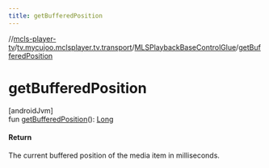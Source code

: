 ```yaml
---
title: getBufferedPosition
---
```

//[mcls-player-tv](../../../index.html)/[tv.mycujoo.mclsplayer.tv.transport](../index.html)/[MLSPlaybackBaseControlGlue](index.html)/[getBufferedPosition](get-buffered-position.html)



# getBufferedPosition



[androidJvm]\
fun [getBufferedPosition](get-buffered-position.html)(): [Long](https://kotlinlang.org/api/latest/jvm/stdlib/kotlin/-long/index.html)



#### Return



The current buffered position of the media item in milliseconds.





